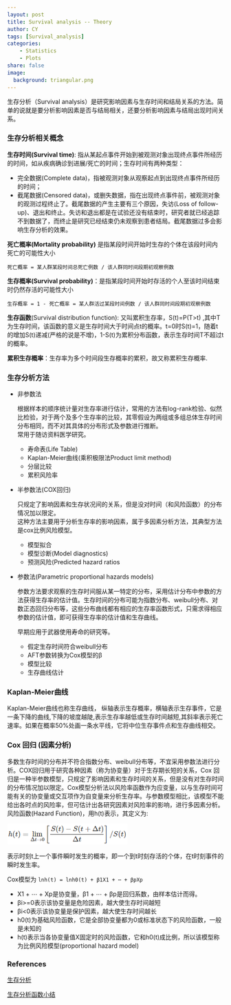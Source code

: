 ```yaml
---
layout: post
title: Survival analysis -- Theory 
author: CY
tags: [Survival_analysis]
categories: 
    - Statistics
    - Plots
share: false
image:
  background: triangular.png 
---
```




生存分析（Survival analysis）是研究影响因素与生存时间和结局关系的方法。简单的说就是要分析影响因素是否与结局相关，还要分析影响因素与结局出现时间关系。

### 生存分析相关概念

**生存时间(Survival time)**: 指从某起点事件开始到被观测对象出现终点事件所经历的时间，如从疾病确诊到进展/死亡的时间；生存时间有两种类型：       

-  完全数据(Complete data)，指被观测对象从观察起点到出现终点事件所经历的时间；    
-  截尾数据(Censored data)，或删失数据，指在出现终点事件前，被观测对象的观测过程终止了。截尾数据的产生主要有三个原因，失访(Loss of follow-up)、退出和终止。失访和退出都是在试验还没有结束时，研究者就已经追踪不到数据了，而终止是研究已经结束仍未观察到患者结局。截尾数据过多会影响生存分析的效果。    

**死亡概率(Mortality probability)** 是指某段时间开始时生存的个体在该段时间内死亡的可能性大小        

​	  `死亡概率 = 某人群某段时间总死亡例数 / 该人群同时间段期初观察例数`

**生存概率(Survival probability)**：是指某段时间开始时存活的个人至该时间结束时仍然存活的可能性大小     

​	  `生存概率 = 1 - 死亡概率 = 某人群活过某段时间例数 / 该人群同时间段期初观察例数`

**生存函数**(Survival distribution function): 又叫累积生存率，S(t)=P(T>t) ,其中T为生存时间，该函数的意义是生存时间大于时间点t的概率。t=0时S(t)=1，随着t的增加S(t)递减(严格的说是不增)，1-S(t)为累积分布函数，表示生存时间T不超过t的概率。

**累积生存概率**：生存率为多个时间段生存概率的累积，故又称累积生存概率.



### 生存分析方法

- 非参数法

  根据样本的顺序统计量对生存率进行估计，常用的方法有log-rank检验、似然比检验，对于两个及多个生存率的比较，其零假设为两组或多组总体生存时间分布相同，而不对其具体的分布形式及参数进行推断。    
  常用于随访资料医学研究。

  - 寿命表(Life Table)
  - Kaplan-Meier曲线(乘积极限法Product limit method)
  - 分层比较
  - 累积风险率

- 半参数法(COX回归)

  只规定了影响因素和生存状况间的关系，但是没对时间（和风险函数）的分布情况加以限定。    
  这种方法主要用于分析生存率的影响因素，属于多因素分析方法，其典型方法是cox比例风险模型。   

  - 模型拟合
  - 模型诊断(Model diagnostics)
  - 预测风险(Predicted hazard ratios

- 参数法(Parametric proportional hazards models)

  参数方法要求观察的生存时间服从某一特定的分布，采用估计分布中参数的方法获得生存率的估计值。生存时间的分布可能为指数分布、weibull分布、对数正态回归分布等，这些分布曲线都有相应的生存率函数形式，只需求得相应参数的估计值，即可获得生存率的估计值和生存曲线。         

  早期应用于武器使用寿命的研究等。

  - 假定生存时间符合weibull分布
  - AFT参数转换为Cox模型的β
  - 模型比较
  - 生存曲线估计




### Kaplan-Meier曲线

Kaplan-Meier曲线也称生存曲线， 纵轴表示生存概率，横轴表示生存事件，它是一条下降的曲线,下降的坡度越陡,表示生存率越低或生存时间越短,其斜率表示死亡速率。如果在概率50%处画一条水平线，它将中位生存事件点和生存曲线相交。



### Cox 回归 (因素分析)

多数生存时间的分布并不符合指数分布、weibull分布等，不宜采用参数法进行分析。COX回归用于研究各种因素（称为协变量）对于生存期长短的关系，Cox 回归是一种半参数模型，只规定了影响因素和生存时间的关系，但是没有对生存时间的分布情况加以限定。Cox模型分析法以风险率函数作为应变量，以与生存时间可能有关的协变量或交互项作为自变量来分析生存率。与参数模型相比，该模型不能给出各时点的风险率，但可估计出各研究因素对风险率的影响，进行多因素分析。 风险函数(Hazard Function)，用h(t)表示，其定义为:    

![Hazard Function](/images/Survival_analysis_1.png)

表示时刻t上一个事件瞬时发生的概率，即一个到t时刻存活的个体，在t时刻事件的瞬时发生率。



Cox模型为              ```lnh(t) = lnh0(t) + β1X1 + ⋯ + βpXp```

- X1 + ⋯ + Xp是协变量，β1 + ⋯ + βp是回归系数，由样本估计而得。
- βi>=0表示该协变量是危险因素，越大使生存时间越短
- βi<0表示该协变量是保护因素，越大使生存时间越长
- h0(t)为基础风险函数，它是全部协变量都为0或标准状态下的风险函数，一般是未知的
- h(t)表示当各协变量值X固定时的风险函数，它和h0(t)成比例，所以该模型称为比例风险模型(proportional hazard model)





### References 

[生存分析](http://rpubs.com/xuefliang/153247)         

[生存分析函数小结](http://xccds1977.blogspot.de/2013/08/blog-post.html)         